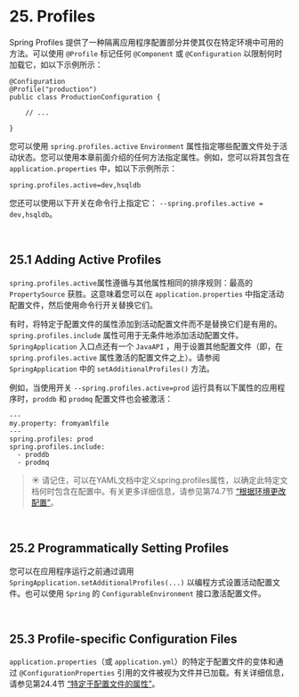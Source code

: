 # 25. Profiles

Spring Profiles 提供了一种隔离应用程序配置部分并使其仅在特定环境中可用的方法。可以使用 `@Profile` 标记任何 `@Component` 或 `@Configuration` 以限制何时加载它，如以下示例所示：

```
@Configuration
@Profile("production")
public class ProductionConfiguration {

	// ...

}
```

您可以使用 `spring.profiles.active` `Environment` 属性指定哪些配置文件处于活动状态。您可以使用本章前面介绍的任何方法指定属性。例如，您可以将其包含在 `application.properties` 中，如以下示例所示：

```
spring.profiles.active=dev,hsqldb
```

您还可以使用以下开关在命令行上指定它： `--spring.profiles.active = dev,hsqldb`。

<br>

## 25.1 Adding Active Profiles

`spring.profiles.active`属性遵循与其他属性相同的排序规则：最高的 `PropertySource` 获胜。这意味着您可以在 `application.properties` 中指定活动配置文件，然后使用命令行开关替换它们。

有时，将特定于配置文件的属性添加到活动配置文件而不是替换它们是有用的。`spring.profiles.include` 属性可用于无条件地添加活动配置文件。 `SpringApplication` 入口点还有一个 `JavaAPI` ，用于设置其他配置文件（即，在 `spring.profiles.active` 属性激活的配置文件之上）。请参阅 `SpringApplication` 中的 `setAdditionalProfiles()` 方法。

例如，当使用开关 `--spring.profiles.active=prod` 运行具有以下属性的应用程序时，`proddb` 和 `prodmq` 配置文件也会被激活：

```
---
my.property: fromyamlfile
---
spring.profiles: prod
spring.profiles.include:
  - proddb
  - prodmq
```

> :sunny:
> 请记住，可以在YAML文档中定义spring.profiles属性，以确定此特定文档何时包含在配置中。有关更多详细信息，请参见第74.7节 [“根据环境更改配置”](https://docs.spring.io/spring-boot/docs/2.0.2.RELEASE/reference/htmlsingle/#howto-change-configuration-depending-on-the-environment)。

<br>

## 25.2 Programmatically Setting Profiles

您可以在应用程序运行之前通过调用 `SpringApplication.setAdditionalProfiles(...)` 以编程方式设置活动配置文件。也可以使用 `Spring` 的 `ConfigurableEnvironment` 接口激活配置文件。

<br>

## 25.3 Profile-specific Configuration Files

`application.properties`（或 `application.yml`）的特定于配置文件的变体和通过 `@ConfigurationProperties` 引用的文件被视为文件并已加载。有关详细信息，请参见第24.4节 [“特定于配置文件的属性”](https://docs.spring.io/spring-boot/docs/2.0.2.RELEASE/reference/htmlsingle/#boot-features-external-config-profile-specific-properties)。